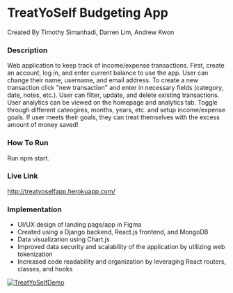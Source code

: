 # TreatYoSelf Budgeting App

Created By Timothy Simanhadi, Darren Lim, Andrew Kwon

### Description
Web application to keep track of income/expense transactions. First, create an account, log in, and enter current balance to use the app. User can change their name, username, and email address. To create a new transaction click "new transaction" and enter in necessary fields (category, date, notes, etc.). User can filter, update, and delete existing transactions. User analytics can be viewed on the homepage and analytics tab. Toggle through different cateogires, months, years, etc. and setup income/expense goals. If user meets their goals, they can treat themselves with the excess amount of money saved!

### How To Run
Run npm start. 

### Live Link 
http://treatyoselfapp.herokuapp.com/

### Implementation
- UI/UX design of landing page/app in Figma
- Created using a Django backend, React.js frontend, and MongoDB
- Data visualization using Chart.js
- Improved data security and scalability of the application by utilizing web tokenization
- Increased code readability and organization by leveraging React routers, classes, and hooks
  
[![TreatYoSelfDemo](https://github.com/Timmichi/TreatYoSelf-Budgeting/blob/master/treatyoself.png)](https://www.youtube.com/watch?time_continue=30&v=9kfS3dBtQO4&feature=emb_title)
